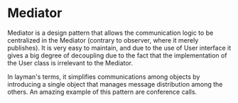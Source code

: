 # Mediator

Mediator is a design pattern that allows the communication logic to be centralized in the Mediator (contrary to observer,
where it merely publishes). It is very easy to maintain, and due to the use of User interface it gives a big degree
of decoupling due to the fact that the implementation of the User class is irrelevant to the Mediator.

In layman's terms, it simplifies communications among objects by introducing a single object that manages message
distribution among the others. An amazing example of this pattern are conference calls.
